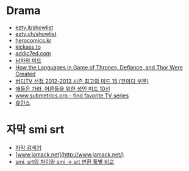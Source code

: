 Drama
=====
* [eztv.it/showlist](https://eztv.it/showlist/)
* [eztv.ch/showlist](https://eztv.ch/showlist/)
* [herocomics.kr](http://herocomics.kr/)
* [kickass.to](kickass.to)
* [addic7ed.com](addic7ed.com)
* [남자의 미드](http://media.daum.net/life/living/tips/newsview?newsId=20141212155625645)
* [How the Languages in Game of Thrones, Defiance, and Thor Were Created](http://nautil.us/blog/how-the-languages-in-game-of-thrones-defiance-and-thor-were-created)
* [버디TV 선정 2012-2013 시즌 최고의 미드 15 (코미디 부문)](http://tvshowdictionary.tistory.com/777)
* [애들은 가라, 어른들을 위한 성인 미드 10선](http://m.movie.daum.net/m/magazine/film/detail.daum?thecutId=20249)
* [www.submetrics.org - find favorite TV series](http://www.submetrics.org/#/)
* [휴먼스](https://brunch.co.kr/@nitro2red/32)

# 자막 smi srt
* [자막 검색기](http://22min.com/)
* [www.jamack.net](http://www.jamack.net/)
* [smi, srt의 차이와 smi -> srt 변환 툴별 비교](http://hepaticboy.tistory.com/135)
